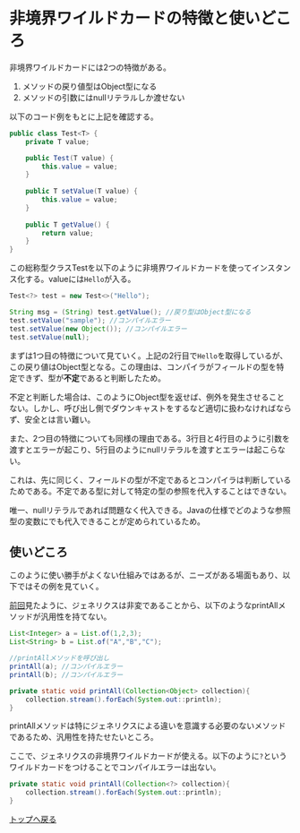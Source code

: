 # 非境界ワイルドカードの特徴と使いどころ

非境界ワイルドカードには2つの特徴がある。   
1. メソッドの戻り値型はObject型になる
2. メソッドの引数にはnullリテラルしか渡せない

以下のコード例をもとに上記を確認する。

```java
public class Test<T> {
    private T value;

    public Test(T value) {
        this.value = value;
    }
    
    public T setValue(T value) {
        this.value = value;
    }
    
    public T getValue() {
        return value;
    }
}
```
この総称型クラスTestを以下のように非境界ワイルドカードを使ってインスタンス化する。valueには`Hello`が入る。
```java
Test<?> test = new Test<>("Hello");

String msg = (String) test.getValue(); //戻り型はObject型になる
test.setValue("sample"); //コンパイルエラー
test.setValue(new Object()); //コンパイルエラー
test.setValue(null);
```
まずは1つ目の特徴について見ていく。上記の2行目で`Hello`を取得しているが、この戻り値はObject型となる。この理由は、コンパイラがフィールドの型を特定できず、型が**不定**であると判断したため。

不定と判断した場合は、このようにObject型を返せば、例外を発生させることない。しかし、呼び出し側でダウンキャストをするなど適切に扱わなければならず、安全とは言い難い。

また、2つ目の特徴についても同様の理由である。3行目と4行目のように引数を渡すとエラーが起こり、5行目のようにnullリテラルを渡すとエラーは起こらない。

これは、先に同じく、フィールドの型が不定であるとコンパイラは判断しているためである。不定である型に対して特定の型の参照を代入することはできない。

唯一、nullリテラルであれば問題なく代入できる。Javaの仕様でどのような参照型の変数にでも代入できることが定められているため。

## 使いどころ

このように使い勝手がよくない仕組みではあるが、ニーズがある場面もあり、以下ではその例を見ていく。

[前回](../q4/README.md)見たように、ジェネリクスは非変であることから、以下のようなprintAllメソッドが汎用性を持てない。
```java
List<Integer> a = List.of(1,2,3);
List<String> b = List.of("A","B","C");

//printAllメソッドを呼び出し
printAll(a); //コンパイルエラー
printAll(b); //コンパイルエラー

private static void printAll(Collection<Object> collection){
    collection.stream().forEach(System.out::println);
}
```
printAllメソッドは特にジェネリクスによる違いを意識する必要のないメソッドであるため、汎用性を持たせたいところ。

ここで、ジェネリクスの非境界ワイルドカードが使える。以下のように`?`というワイルドカードをつけることでコンパイルエラーは出ない。

```java
private static void printAll(Collection<?> collection){
    collection.stream().forEach(System.out::println);
}
```

[トップへ戻る](../../../../../../../README.md)